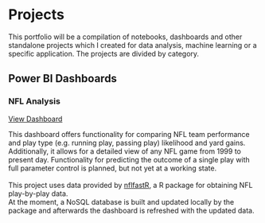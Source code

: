 # Projects
<p>This portfolio will be a compilation of notebooks, dashboards and other standalone projects which I created for data analysis, machine learning or a specific application. The projects are divided by category.</p>

## Power BI Dashboards
### NFL Analysis

[View Dashboard](https://app.powerbi.com/view?r=eyJrIjoiYmMyYWY2ZjgtNGM1ZC00ZGVjLWFhODMtYTY5OTM0N2I1YmJmIiwidCI6IjhkZWQ3ODVjLTJiYTYtNGIxYS05NmUyLWY3NGFiZTk2MWFiZCIsImMiOjh9)

This dashboard offers functionality for comparing NFL team performance and play type (e.g. running play, passing play) likelihood and yard gains.
Additionally, it allows for a detailed view of any NFL game from 1999 to present day.
Functionality for predicting the outcome of a single play with full parameter control is planned, but not yet at a working state.<br>
<br>
This project uses data provided by [nflfastR](https://www.nflfastr.com/index.html), a R package for obtaining NFL play-by-play data.<br>
At the moment, a NoSQL database is built and updated locally by the package and afterwards the dashboard is refreshed with the updated data.<br>

